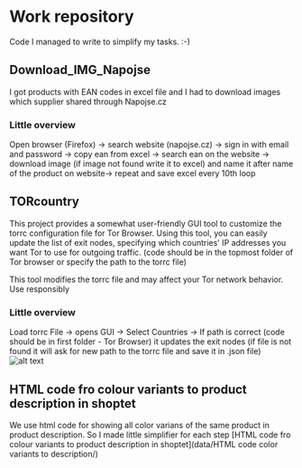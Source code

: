 # Work repository

Code I managed to write to simplify my tasks. :-)

## Download_IMG_Napojse

I got products with EAN codes in excel file and I had to download images which supplier shared through Napojse.cz

### Little overview

Open browser (Firefox) -> search website (napojse.cz) -> sign in with email and password -> copy ean from excel -> search ean on the website -> download image (if image not found write it to excel) and name it after name of the product on website-> repeat and save excel every 10th loop

## TORcountry

This project provides a somewhat user-friendly GUI tool to customize the torrc configuration file for Tor Browser. Using this tool, you can easily update the list of exit nodes, specifying which countries' IP addresses you want Tor to use for outgoing traffic. (code should be in the topmost folder of Tor browser or specify the path to the torrc file)

This tool modifies the torrc file and may affect your Tor network behavior. Use responsibly

### Little overview

Load torrc File -> opens GUI -> Select Countries -> If path is correct (code should be in first folder - Tor Browser) it updates the exit nodes (if file is not found it will ask for new path to the torrc file and save it in .json file)
![alt text](https://i.imgur.com/SonSxEP.png)

## HTML code fro colour variants to product description in shoptet
We use html code for showing all color varians of the same product in product description. So I made little simplifier for each step
[HTML code fro colour variants to product description in shoptet](data/HTML code color variants to description/)

